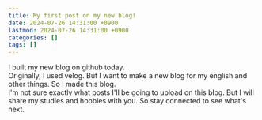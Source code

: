 ```yaml
---
title: My first post on my new blog!
date: 2024-07-26 14:31:00 +0900
lastmod: 2024-07-26 14:31:00 +0900
categories: []
tags: []
---
```


<p>
I built my new blog on github today. <br>
Originally, I used velog. But I want to make a new blog for my english and other things. So I made this blog.<br>
I'm not sure exactly what posts I'll be going to upload on this blog. But I will share my studies and hobbies with you. So stay connected to see what's next.
</p>